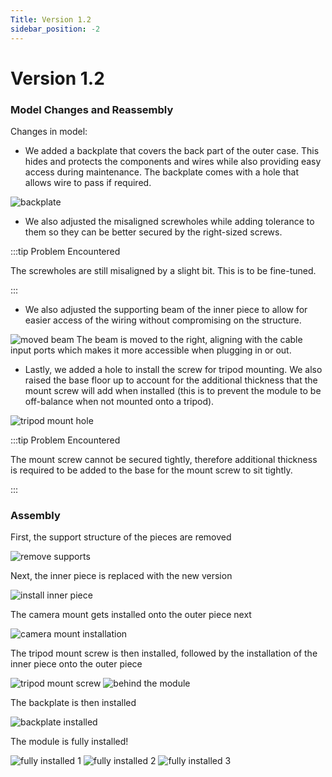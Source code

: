 ```yaml
---
Title: Version 1.2
sidebar_position: -2
---
```


# Version 1.2

### Model Changes and Reassembly

Changes in model:

- We added a backplate that covers the back part of the outer case. This hides and protects the components and wires while also providing easy access during maintenance. The backplate comes with a hole that allows wire to pass if required.

![backplate](../../../static/img/v1-2/1-2-1.jpg)

- We also adjusted the misaligned screwholes while adding tolerance to them so they can be better secured by the right-sized screws.

:::tip Problem Encountered

The screwholes are still misaligned by a slight bit. This is to be fine-tuned.

:::

- We also adjusted the supporting beam of the inner piece to allow for easier access of the wiring without compromising on the structure.

![moved beam](../../../static/img/v1-2/1-2-5.jpg)
The beam is moved to the right, aligning with the cable input ports which makes it more accessible when plugging in or out.

- Lastly, we added a hole to install the screw for tripod mounting. We also raised the base floor up to account for the additional thickness that the mount screw will add when installed (this is to prevent the module to be off-balance when not mounted onto a tripod).

![tripod mount hole](../../../static/img/v1-2/1-2-14.png)

:::tip Problem Encountered

The mount screw cannot be secured tightly, therefore additional thickness is required to be added to the base for the mount screw to sit tightly.

:::

### Assembly

First, the support structure of the pieces are removed

![remove supports](../../../static/img/v1-2/1-2-4.jpg)

Next, the inner piece is replaced with the new version

![install inner piece](../../../static/img/v1-2/1-2-5.jpg)

The camera mount gets installed onto the outer piece next

![camera mount installation](../../../static/img/v1-2/1-2-7.jpg)

The tripod mount screw is then installed, followed by the installation of the inner piece onto the outer piece

![tripod mount screw](../../../static/img/v1-2/1-2-8.jpg)
![behind the module](../../../static/img/v1-2/1-2-9.jpg)

The backplate is then installed

![backplate installed](../../../static/img/v1-2/1-2-13.jpg)

The module is fully installed!

![fully installed 1](../../../static/img/v1-2/1-2-10.jpg)
![fully installed 2](../../../static/img/v1-2/1-2-12.jpg)
![fully installed 3](../../../static/img/v1-2/1-2-11.jpg)
